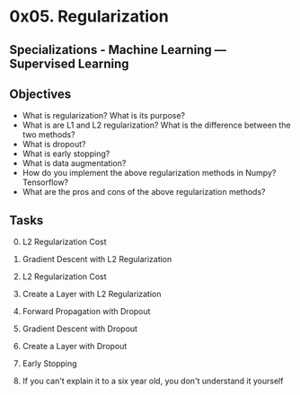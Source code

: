 # 0x05. Regularization
## Specializations - Machine Learning ― Supervised Learning
## Objectives
* What is regularization? What is its purpose?
* What is are L1 and L2 regularization? What is the difference between the two methods?
* What is dropout?
* What is early stopping?
* What is data augmentation?
* How do you implement the above regularization methods in Numpy? Tensorflow?
* What are the pros and cons of the above regularization methods?

## Tasks
0. L2 Regularization Cost

1. Gradient Descent with L2 Regularization

2. L2 Regularization Cost

3. Create a Layer with L2 Regularization

4. Forward Propagation with Dropout

5. Gradient Descent with Dropout

6. Create a Layer with Dropout

7. Early Stopping

8. If you can't explain it to a six year old, you don't understand it yourself
